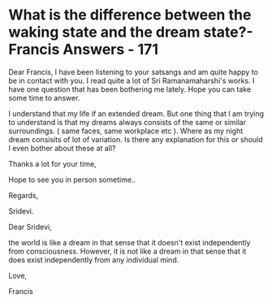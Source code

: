# What is the difference between the waking state and the dream state?- Francis Answers - 171

Dear Francis, I have been listening to your satsangs and am quite happy to be in contact with you. I read quite a lot of Sri Ramanamaharshi's works. I have one question that has been bothering me lately. Hope you can take some time to answer. 

I understand that my life if an extended dream. But one thing that I am trying to understand is that my dreams always consists of the same or similar surroundings. ( same faces, same workplace etc ). Where as my night dream consisits of lot of variation. Is there any explanation for this or should I even bother about these at all? 

Thanks a lot for your time, 

Hope to see you in person sometime.. 

Regards, 

Sridevi.

Dear Sridevi, 

the world is like a dream in that sense that it doesn't exist independently from consciousness. However, it is not like a dream in that sense that it does exist independently from any individual mind. 

Love, 

Francis

